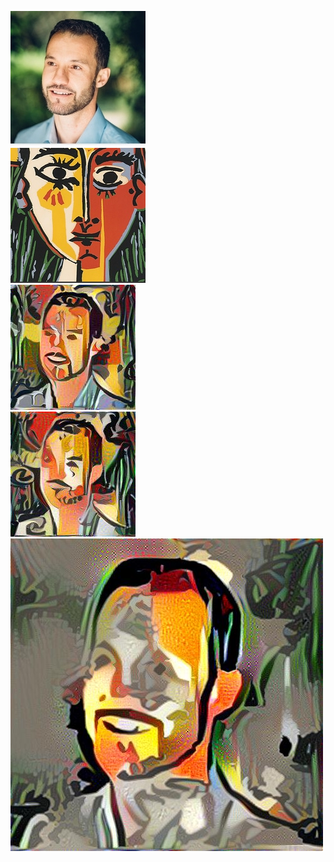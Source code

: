 ![](https://github.com/isaiMercado/Deep_Learning_Class_Projects/blob/master/Lab10_Tensorflow_Deep_Art/input_images/person1.jpg)
</br>
![](https://github.com/isaiMercado/Deep_Learning_Class_Projects/blob/master/Lab10_Tensorflow_Deep_Art/input_images/picasso.jpg)
</br>
![](https://github.com/isaiMercado/Deep_Learning_Class_Projects/blob/master/Lab10_Tensorflow_Deep_Art/output_images/params_from_website_person_small_lr_2_random_image.jpg)
</br>
![](https://github.com/isaiMercado/Deep_Learning_Class_Projects/blob/master/Lab10_Tensorflow_Deep_Art/output_images/params_from_website_person_small_lr_10_content_image.jpg)
</br>
![](https://github.com/isaiMercado/Deep_Learning_Class_Projects/blob/master/Lab10_Tensorflow_Deep_Art/output_images/params_from_website_person_big_lr_10_random_image.jpg)
